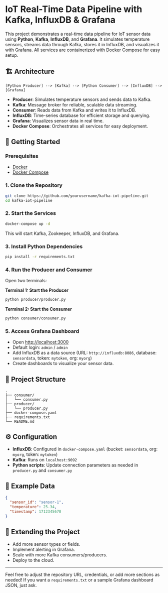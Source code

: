 # IoT Real-Time Data Pipeline with Kafka, InfluxDB & Grafana

This project demonstrates a real-time data pipeline for IoT sensor data using **Python**, **Kafka**, **InfluxDB**, and **Grafana**. It simulates temperature sensors, streams data through Kafka, stores it in InfluxDB, and visualizes it with Grafana. All services are containerized with Docker Compose for easy setup.

## 🏗️ Architecture

```
[Python Producer] --> [Kafka] --> [Python Consumer] --> [InfluxDB] --> [Grafana]
```

- **Producer**: Simulates temperature sensors and sends data to Kafka.
- **Kafka**: Message broker for reliable, scalable data streaming.
- **Consumer**: Reads data from Kafka and writes it to InfluxDB.
- **InfluxDB**: Time-series database for efficient storage and querying.
- **Grafana**: Visualizes sensor data in real time.
- **Docker Compose**: Orchestrates all services for easy deployment.

## 🚀 Getting Started

### Prerequisites

- [Docker](https://www.docker.com/get-started)
- [Docker Compose](https://docs.docker.com/compose/)

### 1. Clone the Repository

```bash
git clone https://github.com/yourusername/kafka-iot-pipeline.git
cd kafka-iot-pipeline
```

### 2. Start the Services

```bash
docker-compose up -d
```

This will start Kafka, Zookeeper, InfluxDB, and Grafana.

### 3. Install Python Dependencies

```bash
pip install -r requirements.txt
```

### 4. Run the Producer and Consumer

Open two terminals:

**Terminal 1: Start the Producer**
```bash
python producer/producer.py
```

**Terminal 2: Start the Consumer**
```bash
python consumer/consumer.py
```

### 5. Access Grafana Dashboard

- Open [http://localhost:3000](http://localhost:3000)
- Default login: `admin` / `admin`
- Add InfluxDB as a data source (URL: `http://influxdb:8086`, database: `sensordata`, token: `mytoken`, org: `myorg`)
- Create dashboards to visualize your sensor data.

## 📂 Project Structure

```
.
├── consumer/
│   └── consumer.py
├── producer/
│   └── producer.py
├── docker-compose.yaml
├── requirements.txt
└── README.md
```

## ⚙️ Configuration

- **InfluxDB**: Configured in `docker-compose.yaml` (bucket: `sensordata`, org: `myorg`, token: `mytoken`)
- **Kafka**: Runs on `localhost:9092`
- **Python scripts**: Update connection parameters as needed in `producer.py` and `consumer.py`

## 📝 Example Data

```json
{
  "sensor_id": "sensor-1",
  "temperature": 25.34,
  "timestamp": 1712345678
}
```

## 🧩 Extending the Project

- Add more sensor types or fields.
- Implement alerting in Grafana.
- Scale with more Kafka consumers/producers.
- Deploy to the cloud.

---

Feel free to adjust the repository URL, credentials, or add more sections as needed! If you want a `requirements.txt` or a sample Grafana dashboard JSON, just ask.
